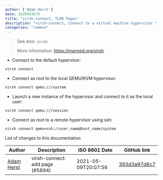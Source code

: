 ```yaml
---
author: ['Adam Herst']
date: 1620583676
title: "virsh-connect, TLDR Pages"
description: "virsh-connect, Connect to a virtual machine hypervisor."
categories: "common"
---
```

> See also: `virsh`.

> More information: <https://manned.org/virsh>.

- Connect to the default hypervisor:

```bash
virsh connect
```

- Connect as root to the local QEMU/KVM hypervisor:

```bash
virsh connect qemu:///system
```

- Launch a new instance of the hypervisor and connect to it as the local user:

```bash
virsh connect qemu:///session
```

- Connect as root to a remote hypervisor using ssh:

```bash
virsh connect qemu+ssh://user_name@host_name/system
```
List of changes to this documentation


Author | Description | ISO 8601 Date | GitHub link
------|-----|-----|-----
[Adam Herst](mailto:adamherst@adamherst.com) | virsh-connect: add page (#5894) | 2021-05-09T20:07:56 | [393d3a97d6c7](https://github.com/tldr-pages/tldr/commit/393d3a97d6c74235dac2b4b667c1504af4990d5f)

